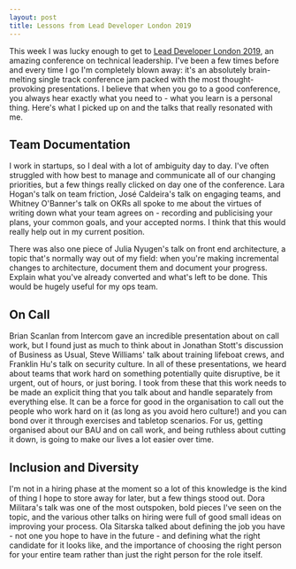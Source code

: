 ```yaml
---
layout: post
title: Lessons from Lead Developer London 2019
---
```


This week I was lucky enough to get to [Lead Developer London 2019](https://london2019.theleaddeveloper.com/), an amazing conference on technical leadership. I've been a few times before and every time I go I'm completely blown away: it's an absolutely brain-melting single track conference jam packed with the most thought-provoking presentations. I believe that when you go to a good conference, you always hear exactly what you need to - what you learn is a personal thing. Here's what I picked up on and the talks that really resonated with me.

## Team Documentation

I work in startups, so I deal with a lot of ambiguity day to day. I've often struggled with how best to manage and communicate all of our changing priorities, but a few things really clicked on day one of the conference. Lara Hogan's talk on team friction, José Caldeira's talk on engaging teams, and Whitney O'Banner's talk on OKRs all spoke to me about the virtues of writing down what your team agrees on - recording and publicising your plans, your common goals, and your accepted norms. I think that this would really help out in my current position.

There was also one piece of Julia Nyugen's talk on front end architecture, a topic that's normally way out of my field: when you're making incremental changes to architecture, document them and document your progress. Explain what you've already converted and what's left to be done. This would be hugely useful for my ops team.


## On Call

Brian Scanlan from Intercom gave an incredible presentation about on call work, but I found just as much to think about in Jonathan Stott's discussion of Business as Usual, Steve Williams' talk about training lifeboat crews, and Franklin Hu's talk on security culture. In all of these presentations, we heard about teams that work hard on something potentially quite disruptive, be it urgent, out of hours, or just boring. I took from these that this work needs to be made an explicit thing that you talk about and handle separately from everything else. It can be a force for good in the organisation to call out the people who work hard on it (as long as you avoid hero culture!) and you can bond over it through exercises and tabletop scenarios. For us, getting organised about our BAU and on call work, and being ruthless about cutting it down, is going to make our lives a lot easier over time.


## Inclusion and Diversity

I'm not in a hiring phase at the moment so a lot of this knowledge is the kind of thing I hope to store away for later, but a few things stood out. Dora Militara's talk was one of the most outspoken, bold pieces I've seen on the topic, and the various other talks on hiring were full of good small ideas on improving your process. Ola Sitarska talked about defining the job you have - not one you hope to have in the future - and defining what the right candidate for it looks like, and the importance of choosing the right person for your entire team rather than just the right person for the role itself.



